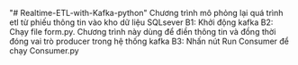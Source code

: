 "# Realtime-ETL-with-Kafka-python" 
Chương trình mô phỏng lại quá trình etl từ phiếu thông tin vào kho dữ liệu SQLsever
B1: Khởi động kafka 
B2: Chạy file form.py. Chương trình này dùng để điền thông tin và đồng thời đóng vai trò producer trong hệ thống kafka
B3: Nhấn nút Run Consumer để chạy Consumer.py 
